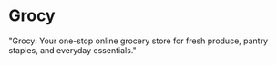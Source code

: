 # Grocy
"Grocy: Your one-stop online grocery store for fresh produce, pantry staples, and everyday essentials."
<!-- Md Shamsuzzama -->